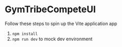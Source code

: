 # GymTribeCompeteUI
Follow these steps to spin up the Vite application app

1. `npm install`
2. `npm run dev` to mock dev environment